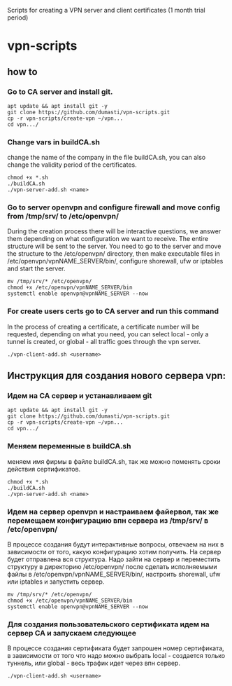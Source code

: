 Scripts for creating a VPN server and client certificates (1 month trial period) 
# vpn-scripts
## how to
### Go to CA server and install git.
```
apt update && apt install git -y
git clone https://github.com/dumasti/vpn-scripts.git
cp -r vpn-scripts/create-vpn ~/vpn...
cd vpn.../
```
### Change vars in buildCA.sh
change the name of the company in the file buildCA.sh, you can also change the validity period of the certificates.
```
chmod +x *.sh
./buildCA.sh
./vpn-server-add.sh <name>
```

### Go to server openvpn and configure firewall and move config from /tmp/srv/ to /etc/openvpn/
During the creation process there will be interactive questions, we answer them depending on what configuration we want to receive.
The entire structure will be sent to the server. You need to go to the server and move the structure to the /etc/openvpn/ directory, then make executable files in /etc/openvpn/vpnNAME_SERVER/bin/, configure shorewall, ufw or iptables and start the server.
```
mv /tmp/srv/* /etc/openvpn/
chmod +x /etc/openvpn/vpnNAME_SERVER/bin
systemctl enable openvpn@vpnNAME_SERVER --now
```

### For create users certs go to CA server and run this command
In the process of creating a certificate, a certificate number will be requested, depending on what you need, you can select local - only a tunnel is created, or global - all traffic goes through the vpn server.
```
./vpn-client-add.sh <username>
```

## Инструкция для создания нового сервера vpn:
### Идем на CA сервер и устанавливаем git
```
apt update && apt install git -y
git clone https://github.com/dumasti/vpn-scripts.git
cp -r vpn-scripts/create-vpn ~/vpn...
cd vpn.../
```

### Меняем переменные в buildCA.sh
меняем имя фирмы в файле buildCA.sh, так же можно поменять сроки действия сертификатов.
```
chmod +x *.sh
./buildCA.sh
./vpn-server-add.sh <name>
```

### Идем на сервер openvpn и настраиваем файервол, так же перемещаем конфигурацию впн сервера из /tmp/srv/ в /etc/openvpn/
В процессе создания будут интерактивные вопросы, отвечаем на них в зависимости от того, какую конфигурацию хотим получить.
На сервер будет отправлена вся структура. Надо зайти на сервер и переместить структуру в директорию /etc/openvpn/ после сделать исполняемыми файлы в /etc/openvpn/vpnNAME_SERVER/bin/, настроить shorewall, ufw или iptables и запустить сервер.
```
mv /tmp/srv/* /etc/openvpn/
chmod +x /etc/openvpn/vpnNAME_SERVER/bin
systemctl enable openvpn@vpnNAME_SERVER --now
```

### Для создания пользовательского сертификата идем на сервер CA и запускаем следующее
В процессе создания сертификата будет запрошен номер сертификата, в зависимости от того что надо можно выбрать local - создается только туннель, или global - весь трафик идет через впн сервер.
```
./vpn-client-add.sh <username>
```
